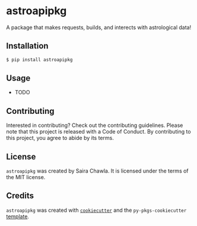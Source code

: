 # astroapipkg

A package that makes requests, builds, and interects with astrological data!

## Installation

```bash
$ pip install astroapipkg
```

## Usage

- TODO

## Contributing

Interested in contributing? Check out the contributing guidelines. Please note that this project is released with a Code of Conduct. By contributing to this project, you agree to abide by its terms.

## License

`astroapipkg` was created by Saira Chawla. It is licensed under the terms of the MIT license.

## Credits

`astroapipkg` was created with [`cookiecutter`](https://cookiecutter.readthedocs.io/en/latest/) and the `py-pkgs-cookiecutter` [template](https://github.com/py-pkgs/py-pkgs-cookiecutter).

